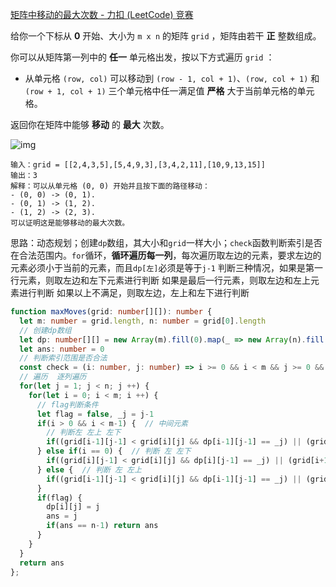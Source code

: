 [矩阵中移动的最大次数 - 力扣 (LeetCode) 竞赛](https://leetcode.cn/contest/weekly-contest-345/problems/maximum-number-of-moves-in-a-grid/)

给你一个下标从 **0** 开始、大小为 `m x n` 的矩阵 `grid` ，矩阵由若干 **正** 整数组成。

你可以从矩阵第一列中的 **任一** 单元格出发，按以下方式遍历 `grid` ：

- 从单元格 `(row, col)` 可以移动到 `(row - 1, col + 1)`、`(row, col + 1)` 和 `(row + 1, col + 1)` 三个单元格中任一满足值 **严格** 大于当前单元格的单元格。

返回你在矩阵中能够 **移动** 的 **最大** 次数。

![img](https://assets.leetcode.com/uploads/2023/04/11/yetgriddrawio-10.png)

```
输入：grid = [[2,4,3,5],[5,4,9,3],[3,4,2,11],[10,9,13,15]]
输出：3
解释：可以从单元格 (0, 0) 开始并且按下面的路径移动：
- (0, 0) -> (0, 1).
- (0, 1) -> (1, 2).
- (1, 2) -> (2, 3).
可以证明这是能够移动的最大次数。
```

思路：动态规划；创建`dp`数组，其大小和`grid`一样大小；`check`函数判断索引是否在合法范围内。`for`循环，**循环遍历每一列**，每次遍历取左边的元素，要求左边的元素必须小于当前的元素，而且`dp[左]`必须是等于`j-1`
判断三种情况，如果是第一行元素，则取左边和左下元素进行判断
如果是最后一行元素，则取左边和左上元素进行判断
如果以上不满足，则取左边，左上和左下进行判断

```typescript
function maxMoves(grid: number[][]): number {
  let m: number = grid.length, n: number = grid[0].length
  // 创建dp数组
  let dp: number[][] = new Array(m).fill(0).map(_ => new Array(n).fill(0))
  let ans: number = 0
  // 判断索引范围是否合法
  const check = (i: number, j: number) => i >= 0 && i < m && j >= 0 && j < n
  // 遍历  逐列遍历
  for(let j = 1; j < n; j ++) {
    for(let i = 0; i < m; i ++) {
      // flag判断条件
      let flag = false, _j = j-1
      if(i > 0 && i < m-1) {  // 中间元素
        // 判断左 左上 左下
        if((grid[i-1][j-1] < grid[i][j] && dp[i-1][j-1] == _j) || (grid[i][j-1] < grid[i][j] && dp[i][j-1] == _j) || (grid[i+1][j-1] < grid[i][j] && dp[i+1][j-1] == _j)) flag = true
      } else if(i == 0) {  // 判断 左 左下
        if((grid[i][j-1] < grid[i][j] && dp[i][j-1] == _j) || (grid[i+1][j-1] < grid[i][j] && dp[i+1][j-1] == _j)) flag = true
      } else {  // 判断 左 左上
        if((grid[i-1][j-1] < grid[i][j] && dp[i-1][j-1] == _j) || (grid[i][j-1] < grid[i][j] && dp[i][j-1] == _j)) flag = true
      }
      if(flag) {
        dp[i][j] = j
        ans = j
        if(ans == n-1) return ans
      }
    }
  }
  return ans
};
```


